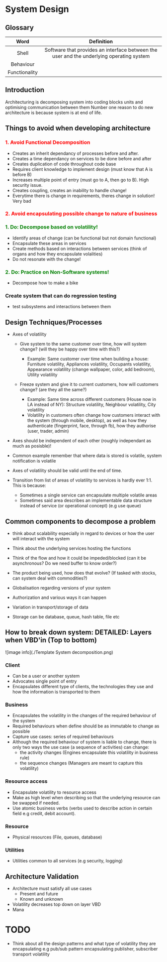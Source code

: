 # System Design

## Glossary

| Word | Definition|
|:----:|:---------:|
| Shell | Software that provides an interface between the user and the underlying operating system | 
| Behaviour ||
|Functionality||

## Introduction

Architecturing is decomposing system into coding blocks units and optimising communication between them
Number one reason to do new architecture is because system is at end of life.

## Things to avoid when developing architecture

### <span style="color:red"> 1. Avoid Functional Decomposition </span>
- Creates an inherit dependancy of processes before and after. 
- Creates a time dependancy on services to be done before and after
- Creates duplication of code throughout code base
- Requires client knowledge to implement design (must know that A is before B)
- Increases multiple point of entry (must go to A, then go to B). High security issue.
- Creates coupling, creates an inability to handle change!
- Everytime there is change in requirements, theres change in solution! Very bad

### <span style="color:red"> 2. Avoid encapsulating possible change to nature of business </span>


### <span style="color:green"> 1. Do: Decompose based on volatility! </span>
- Identify areas of change (can be functional but not domain functional)
- Encapsulate these areas in services
- Create methods based on interactions between services (think of organs and how they encapsulate volalities)
- Do not resonate with the change!

### <span style="color:green"> 2. Do: Practice on Non-Software systems! </span>
- Decompose how to make a bike

### Create system that can do regression testing
- test subsystems and interactions between them

## Design Techniques/Processes
- Axes of volatility
  - Give system to the same customer over time, how will system change? (will they be happy over time with this?)
    - Example: Same customer over time when building a house: Furniture volatility, Appliances volatility, 
    Occupants volatility, Appearance volatility (change wallpaper, color, add bedroom), Utility volatility

  - Freeze system and give it to current customers, how will customers change? (are they all the same?)
    - Example: Same time across different customers (House now in LA instead of NY): Structure volatility, 
    Neighbour volatility, City volatility
    - Volatility in customers often change how customers interact with the system (through mobile, desktop), as well as 
    how they authenticate (fingerprint, face, through fb), how they authorise (user, trader, admin)

- Axes should be independent of each other (roughly independant as much as posisble)!
- Common example remember that where data is stored is volatile, system notification is volatile
- Axes of volatility should be valid until the end of time.
- Transition from list of areas of volatility to services is hardly ever 1:1. This is because:
  - Sometimes a single service can encapsulate multiple volatile areas
  - Sometimes said area describes an implementable data structure instead of service (or operational concept) (e.g use queue)

## Common components to decompose a problem
- think about scalability especially in regard to devices or how the user will interact with the system
- Think about the underlying services hosting the functions
- Think of the flow and how it could be impeded/blocked (can it be asynchronous? Do we need buffer to know order?)
- The product being used, how does that evolve? (If tasked with stocks, can system deal with commodities?)
- Globalisation regarding versions of your system
- Authorization and various ways it can happen
- Variation in transport/storage of data

- Storage can be database, queue, hash table, file etc


## How to break down system: DETAILED: Layers when VBD'in (Top to bottom)
![image info](./Template System decomposition.png)

### Client

- Can be a user or another system
- Advocates single point of entry
- Encapsulates different type of clients, the technologies they use and how the information is transported to them

### Business

- Encapsulates the volatility in the changes of the required behaviour of the system
- Required behaviours when define should be as immutable to change as possible
- Capture use cases: series of required behaviours
- Although the required behaviour of system is liable to change, there is only two ways the use case (a sequence of activities) can change:
  - the activity changes (Engines encapsulate this volatility in business rule)
  - the sequence changes (Managers are meant to capture this volatility)

### Resource access

- Encapsulate volatility to resource access
- Make as high level when describing so that the underlying resource can be swapped if needed.
- Use atomic business verbs (verbs used to describe action in certain field e.g credit, debit account).

### Resource

- Physical resources (File, queues, database)

### Utilities

- Utilities common to all services (e.g security, logging)

## Architecture Validation

- Architecture must satisfy all use cases
  - Present and future
  - Known and unknown
- Volatility decreases top down on layer VBD
- Mana

# TODO
- Think about all the design patterns and what type of volatility they are encapsulating e.g pub/sub pattern encapsulating
publisher, subscriber transport volatility
